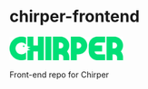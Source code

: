 # chirper-frontend

<img src="src/assets/logo/text_accent.svg" alt="Roberto logo" width="200"/>

Front-end repo for Chirper
